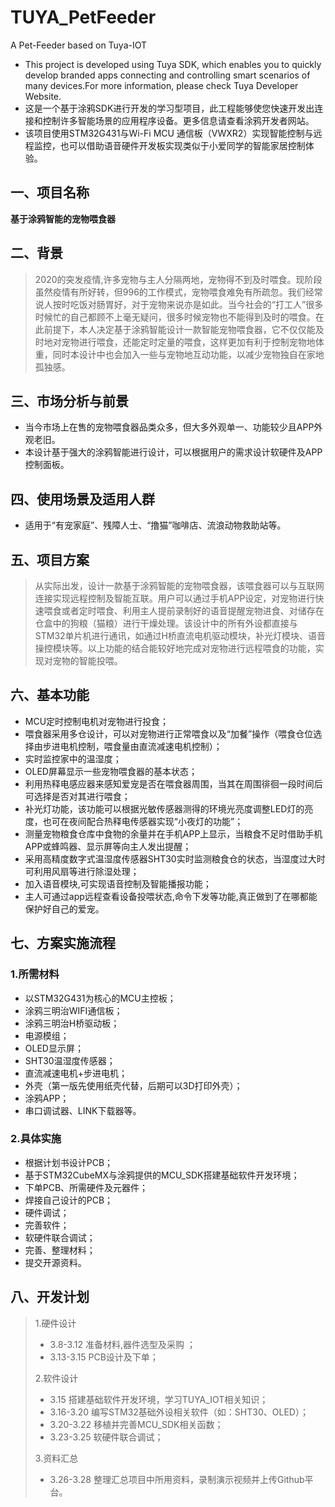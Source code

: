 # TUYA_PetFeeder
A Pet-Feeder based on Tuya-IOT
- This project is developed using Tuya SDK, which enables you to quickly develop branded apps connecting and controlling smart scenarios of many devices.For more information, please check Tuya Developer Website.
- 这是一个基于涂鸦SDK进行开发的学习型项目，此工程能够使您快速开发出连接和控制许多智能场景的应用程序设备。更多信息请查看涂鸦开发者网站。
- 该项目使用STM32G431与Wi-Fi MCU 通信板（VWXR2）实现智能控制与远程监控，也可以借助语音硬件开发板实现类似于小爱同学的智能家居控制体验。
## 一、项目名称
**基于涂鸦智能的宠物喂食器**
## 二、背景
> 2020的突发疫情,许多宠物与主人分隔两地，宠物得不到及时喂食。现阶段虽然疫情有所好转，但996的工作模式，宠物喂食难免有所疏忽。我们经常说人按时吃饭对肠胃好，对于宠物来说亦是如此。当今社会的“打工人”很多时候忙的自己都顾不上毫无疑问，很多时候宠物也不能得到及时的喂食。在此前提下，本人决定基于涂鸦智能设计一款智能宠物喂食器，它不仅仅能及时地对宠物进行喂食，还能定时定量的喂食，这样更加有利于控制宠物地体重，同时本设计中也会加入一些与宠物地互动功能，以减少宠物独自在家地孤独感。
## 三、市场分析与前景
- 当今市场上在售的宠物喂食器品类众多，但大多外观单一、功能较少且APP外观老旧。
- 本设计基于强大的涂鸦智能进行设计，可以根据用户的需求设计软硬件及APP控制面板。
## 四、使用场景及适用人群
- 适用于“有宠家庭”、残障人士、“撸猫”咖啡店、流浪动物救助站等。
## 五、项目方案
>   从实际出发，设计一款基于涂鸦智能的宠物喂食器，该喂食器可以与互联网连接实现远程控制及智能互联。用户可以通过手机APP设定，对宠物进行快速喂食或者定时喂食、利用主人提前录制好的语音提醒宠物进食、对储存在仓盒中的狗粮（猫粮）进行干燥处理。该设计中的所有外设都直接与STM32单片机进行通讯，如通过H桥直流电机驱动模块，补光灯模块、语音操控模块等。以上功能的结合能较好地完成对宠物进行远程喂食的功能，实现对宠物的智能投喂。
## 六、基本功能
- MCU定时控制电机对宠物进行投食；
- 喂食器采用多仓设计，可以对宠物进行正常喂食以及“加餐”操作（喂食仓位选择由步进电机控制，喂食量由直流减速电机控制）；
- 实时监控家中的温湿度；
- OLED屏幕显示一些宠物喂食器的基本状态；
- 利用热释电感应器来感知爱宠是否在喂食器周围，当其在周围徘徊一段时间后可选择是否对其进行喂食；
- 补光灯功能，该功能可以根据光敏传感器测得的环境光亮度调整LED灯的亮度，也可在夜间配合热释电传感器实现“小夜灯的功能”；
- 测量宠物粮食仓库中食物的余量并在手机APP上显示，当粮食不足时借助手机APP或蜂鸣器、显示屏等向主人发出提醒；
- 采用高精度数字式温湿度传感器SHT30实时监测粮食仓的状态，当湿度过大时可利用风扇等进行除湿处理；
- 加入语音模块,可实现语音控制及智能播报功能；
- 主人可通过app远程查看设备投喂状态,命令下发等功能,真正做到了在哪都能保护好自己的爱宠。
## 七、方案实施流程
### 1.所需材料
- 以STM32G431为核心的MCU主控板；
- 涂鸦三明治WIFI通信板；
- 涂鸦三明治H桥驱动板；
- 电源模组；
- OLED显示屏；
- SHT30温湿度传感器；
- 直流减速电机+步进电机；
- 外壳（第一版先使用纸壳代替，后期可以3D打印外壳）；
- 涂鸦APP；
- 串口调试器、LINK下载器等。
### 2.具体实施
- 根据计划书设计PCB；
- 基于STM32CubeMX与涂鸦提供的MCU_SDK搭建基础软件开发环境；
- 下单PCB、所需硬件及元器件；
- 焊接自己设计的PCB；
- 硬件调试；
- 完善软件；
- 软硬件联合调试；
- 完善、整理材料；
- 提交开源资料。
## 八、开发计划
> 1.硬件设计
>- 3.8-3.12 准备材料,器件选型及采购 ；
>- 3.13-3.15 PCB设计及下单；
>
> 2.软件设计
>- 3.15 搭建基础软件开发环境，学习TUYA_IOT相关知识；
>- 3.16-3.20 编写STM32基础外设相关软件（如：SHT30、OLED）；
>- 3.20-3.22 移植并完善MCU_SDK相关函数；
>- 3.23-3.25 软硬件联合调试；  
>
> 3.资料汇总
>- 3.26-3.28 整理汇总项目中所用资料，录制演示视频并上传Github平台。
